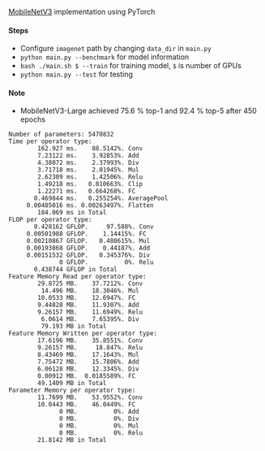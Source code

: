[MobileNetV3](https://arxiv.org/abs/1905.02244) implementation using PyTorch

#### Steps

* Configure `imagenet` path by changing `data_dir` in `main.py`
* `python main.py --benchmark` for model information
* `bash ./main.sh $ --train` for training model, `$` is number of GPUs
* `python main.py --test` for testing

#### Note

* MobileNetV3-Large achieved  75.6 % top-1 and  92.4 % top-5 after 450 epochs

```
Number of parameters: 5470832
Time per operator type:
        162.927 ms.    88.5142%. Conv
        7.23122 ms.    3.92853%. Add
        4.38072 ms.    2.37993%. Div
        3.71718 ms.    2.01945%. Mul
        2.62309 ms.    1.42506%. Relu
        1.49218 ms.   0.810663%. Clip
        1.22271 ms.   0.664268%. FC
       0.469844 ms.   0.255254%. AveragePool
     0.00485016 ms. 0.00263497%. Flatten
        184.069 ms in Total
FLOP per operator type:
       0.428162 GFLOP.     97.588%. Conv
     0.00501988 GFLOP.    1.14415%. FC
     0.00210867 GFLOP.   0.480615%. Mul
     0.00193868 GFLOP.    0.44187%. Add
     0.00151532 GFLOP.   0.345376%. Div
              0 GFLOP.          0%. Relu
       0.438744 GFLOP in Total
Feature Memory Read per operator type:
        29.8725 MB.    37.7212%. Conv
         14.496 MB.    18.3046%. Mul
        10.0533 MB.    12.6947%. FC
        9.44828 MB.    11.9307%. Add
        9.26157 MB.    11.6949%. Relu
         6.0614 MB.    7.65395%. Div
         79.193 MB in Total
Feature Memory Written per operator type:
        17.6196 MB.    35.8551%. Conv
        9.26157 MB.     18.847%. Relu
        8.43469 MB.    17.1643%. Mul
        7.75472 MB.    15.7806%. Add
        6.06128 MB.    12.3345%. Div
        0.00912 MB.  0.0185589%. FC
        49.1409 MB in Total
Parameter Memory per operator type:
        11.7699 MB.    53.9552%. Conv
        10.0443 MB.    46.0449%. FC
              0 MB.          0%. Add
              0 MB.          0%. Div
              0 MB.          0%. Mul
              0 MB.          0%. Relu
        21.8142 MB in Total
```

